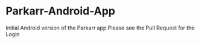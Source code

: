 # Parkarr-Android-App
Initial Android version of the Parkarr app
Please see the Pull Request for the Login
